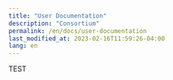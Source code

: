 ```yaml
---
title: "User Documentation"
description: "Consortium"
permalink: /en/docs/user-documentation
last_modified_at: 2023-02-16T11:59:26-04:00
lang: en
---
```


TEST
